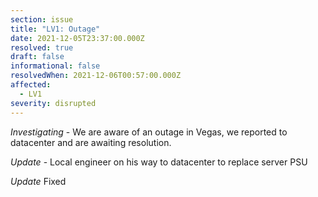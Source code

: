 ```yaml
---
section: issue
title: "LV1: Outage"
date: 2021-12-05T23:37:00.000Z
resolved: true
draft: false
informational: false
resolvedWhen: 2021-12-06T00:57:00.000Z
affected:
  - LV1
severity: disrupted
---
```

*Investigating* - We are aware of an outage in Vegas, we reported to datacenter and are awaiting resolution.

*Update* - Local engineer on his way to datacenter to replace server PSU

*Update* Fixed